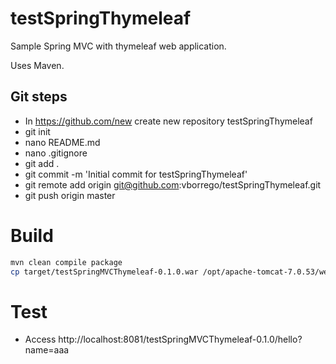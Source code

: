 # testSpringThymeleaf
Sample Spring MVC with thymeleaf web application. 

Uses Maven.

## Git steps 
 * In https://github.com/new create new repository testSpringThymeleaf
 * git init 
 * nano README.md
 * nano .gitignore
 * git add .
 * git commit -m 'Initial commit for testSpringThymeleaf'
 * git remote add origin git@github.com:vborrego/testSpringThymeleaf.git
 * git push origin master

# Build 
```sh
mvn clean compile package
cp target/testSpringMVCThymeleaf-0.1.0.war /opt/apache-tomcat-7.0.53/webapps/
```

# Test 
 * Access http://localhost:8081/testSpringMVCThymeleaf-0.1.0/hello?name=aaa